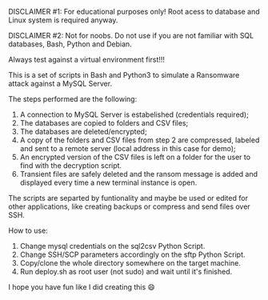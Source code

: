DISCLAIMER #1: For educational purposes only! Root acess to database and Linux system is required anyway.

DISCLAIMER #2: Not for noobs. Do not use if you are not familiar with SQL databases, Bash, Python and Debian. 

Always test against a virtual environment first!!!
 
This is a set of scripts in Bash and Python3 to simulate a Ransomware attack against a MySQL Server.

The steps performed are the following:
1) A connection to MySQL Server is estabelished (credentials required);
2) The databases are copied to folders and CSV files;
3) The databases are deleted/encrypted;
4) A copy of the folders and CSV files from step 2 are compressed, labeled and sent to a remote server (local address in this case for demo);
5) An encrypted version of the CSV files is left on a folder for the user to find with the decryption script. 
6) Transient files are safely deleted and the ransom message is added and displayed every time a new terminal instance is open.

The scripts are separted by funtionality and maybe be used or edited for other applications, like creating backups or compress and send files
over SSH.

How to use:
1) Change mysql credentials on the sql2csv Python Script.
2) Change SSH/SCP parameters accordingly on the sftp Python Script.
3) Copy/clone the whole directory somewhere on the target machine.
4) Run deploy.sh as root user (not sudo) and wait until it's finished.

I hope you have fun like I did creating this 😄
